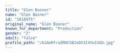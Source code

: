 ```yaml
---
title: "Glen Basner"
name: "Glen Basner"
id: "1018975"
original_name: "Glen Basner"
known_for_department: "Production"
gender: "2"
adult: "false"
profile_path: "/b1AeRfraZMHCSBJeDV3I4YoIVGO.jpg"
---
```

